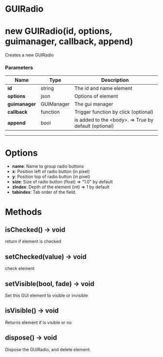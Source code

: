 # GUIRadio

# new GUIRadio(id, options, guimanager, callback, append)
Creates a new GUIRadio

### Parameters
Name | Type | Description
---|---|---
**id** | string | The id and name element
**options** | json | Options of element
**guimanager** | GUIManager | The gui manager
**callback** | function | Trigger function by click (optional)
**append** | bool | is added to the &lt;body&gt;. =&gt; True by default (optional)
---

# Options

* **name**: Name to group radio buttons
* **x**: Position left of radio button (in pixel)
* **y**: Position top of radio button (in pixel)
* **size**: Size of radio button (float) =&gt; "1.0" by default
* **zIndex**: Depth of the element (int) =&gt; 1 by default
* **tabindex**: Tab order of the field.

# Methods

## isChecked() → void
return if element is checked

## setChecked(value) → void
check element

## setVisible(bool, fade) → void
Set this GUI element to visible or invisible

## isVisible() → void
Returns element if is visible or no

## dispose() → void
Dispose the GUIRadio, and delete element.
